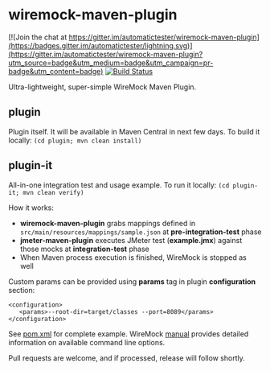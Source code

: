 # wiremock-maven-plugin

[![Join the chat at https://gitter.im/automatictester/wiremock-maven-plugin](https://badges.gitter.im/automatictester/lightning.svg)](https://gitter.im/automatictester/wiremock-maven-plugin?utm_source=badge&utm_medium=badge&utm_campaign=pr-badge&utm_content=badge)
[![Build Status](https://snap-ci.com/automatictester/wiremock-maven-plugin/branch/master/build_image)](https://snap-ci.com/automatictester/wiremock-maven-plugin/branch/master)

Ultra-lightweight, super-simple WireMock Maven Plugin. 

## plugin

Plugin itself. It will be available in Maven Central in next few days. To build it locally: `(cd plugin; mvn clean install)`

## plugin-it

All-in-one integration test and usage example. To run it locally: `(cd plugin-it; mvn clean verify)`

How it works:
- **wiremock-maven-plugin** grabs mappings defined in `src/main/resources/mappings/sample.json` at **pre-integration-test** phase
- **jmeter-maven-plugin** executes JMeter test (**example.jmx**) against those mocks at **integration-test** phase
- When Maven process execution is finished, WireMock is stopped as well

Custom params can be provided using **params** tag in plugin **configuration** section:

```
<configuration>
   <params>--root-dir=target/classes --port=8089</params>
</configuration>
```

See [pom.xml](https://github.com/automatictester/wiremock-maven-plugin/blob/master/plugin-it/pom.xml) for complete example. WireMock [manual](http://wiremock.org/docs/running-standalone/) provides detailed information on available command line options.

Pull requests are welcome, and if processed, release will follow shortly.
